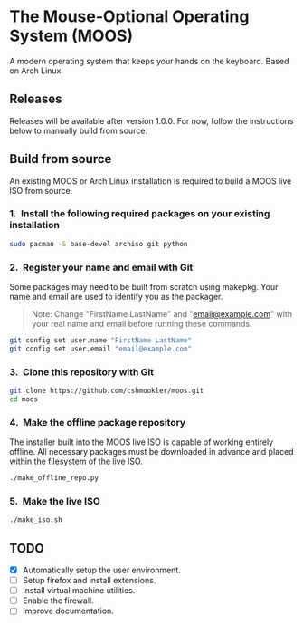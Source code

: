 # The Mouse-Optional Operating System (MOOS)

A modern operating system that keeps your hands on the keyboard. Based on Arch Linux.

## Releases

Releases will be available after version 1.0.0. For now, follow the instructions below to manually build from source.

## Build from source

An existing MOOS or Arch Linux installation is required to build a MOOS live ISO from source.

### 1.&nbsp; Install the following required packages on your existing installation

```bash
sudo pacman -S base-devel archiso git python
```

### 2.&nbsp; Register your name and email with Git

Some packages may need to be built from scratch using makepkg. Your name and email are used to identify you as the packager.

> Note: Change "FirstName LastName" and "email@example.com" with your real name and email before running these commands.

```bash
git config set user.name "FirstName LastName"
git config set user.email "email@example.com"
```

### 3.&nbsp; Clone this repository with Git

```bash
git clone https://github.com/cshmookler/moos.git
cd moos
```

### 4.&nbsp; Make the offline package repository

The installer built into the MOOS live ISO is capable of working entirely offline. All necessary packages must be downloaded in advance and placed within the filesystem of the live ISO.

```bash
./make_offline_repo.py
```

### 5.&nbsp; Make the live ISO

```bash
./make_iso.sh
```

## **TODO**

- [X] Automatically setup the user environment.
- [ ] Setup firefox and install extensions.
- [ ] Install virtual machine utilities.
- [ ] Enable the firewall.
- [ ] Improve documentation.
